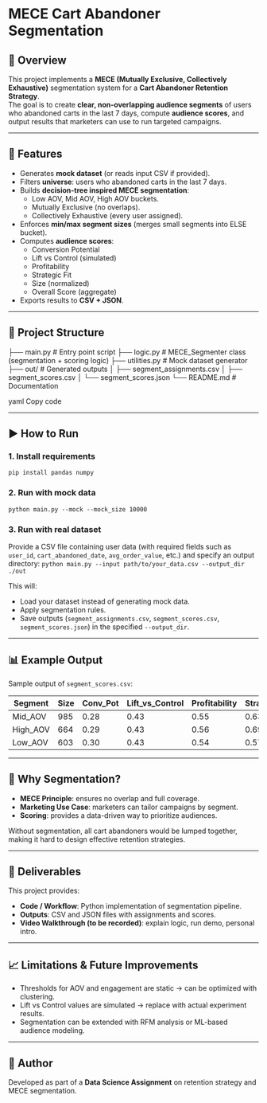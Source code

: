 # MECE Cart Abandoner Segmentation

## 📌 Overview
This project implements a **MECE (Mutually Exclusive, Collectively Exhaustive)** segmentation system for a **Cart Abandoner Retention Strategy**.  
The goal is to create **clear, non-overlapping audience segments** of users who abandoned carts in the last 7 days, compute **audience scores**, and output results that marketers can use to run targeted campaigns.

---

## 🚀 Features
- Generates **mock dataset** (or reads input CSV if provided).
- Filters **universe**: users who abandoned carts in the last 7 days.
- Builds **decision-tree inspired MECE segmentation**:
  - Low AOV, Mid AOV, High AOV buckets.
  - Mutually Exclusive (no overlaps).
  - Collectively Exhaustive (every user assigned).
- Enforces **min/max segment sizes** (merges small segments into ELSE bucket).
- Computes **audience scores**:
  - Conversion Potential  
  - Lift vs Control (simulated)  
  - Profitability  
  - Strategic Fit  
  - Size (normalized)  
  - Overall Score (aggregate)
- Exports results to **CSV + JSON**.

---

## 📂 Project Structure
├── main.py # Entry point script
├── logic.py # MECE_Segmenter class (segmentation + scoring logic)
├── utilities.py # Mock dataset generator
├── out/ # Generated outputs
│ ├── segment_assignments.csv
│ ├── segment_scores.csv
│ └── segment_scores.json
└── README.md # Documentation

yaml
Copy code

---

## ▶️ How to Run

### 1. Install requirements
`pip install pandas numpy`

### 2. Run with mock data
`python main.py --mock --mock_size 10000`

### 3. Run with real dataset
Provide a CSV file containing user data (with required fields such as `user_id`, `cart_abandoned_date`, `avg_order_value`, etc.) and specify an output directory:
`python main.py --input path/to/your_data.csv --output_dir ./out`

This will:
- Load your dataset instead of generating mock data.
- Apply segmentation rules.
- Save outputs (`segment_assignments.csv`, `segment_scores.csv`, `segment_scores.json`) in the specified `--output_dir`.

---

## 📊 Example Output

Sample output of `segment_scores.csv`:

| Segment  | Size | Conv_Pot | Lift_vs_Control | Profitability | Strategic_Fit | Size_norm | Overall_Score | Valid | Rules_Applied |
|----------|------|----------|-----------------|---------------|---------------|-----------|---------------|-------|---------------|
| Mid_AOV  | 985  | 0.28     | 0.43            | 0.55          | 0.63          | 1.00      | 0.50          | True  | AOV_Mid       |
| High_AOV | 664  | 0.29     | 0.43            | 0.56          | 0.69          | 0.16      | 0.39          | True  | AOV_High      |
| Low_AOV  | 603  | 0.30     | 0.43            | 0.54          | 0.57          | 0.00      | 0.35          | True  | AOV_Low       |

---

## 🎯 Why Segmentation?
- **MECE Principle**: ensures no overlap and full coverage.  
- **Marketing Use Case**: marketers can tailor campaigns by segment.  
- **Scoring**: provides a data-driven way to prioritize audiences.  

Without segmentation, all cart abandoners would be lumped together, making it hard to design effective retention strategies.

---

## 📝 Deliverables
This project provides:
- **Code / Workflow**: Python implementation of segmentation pipeline.  
- **Outputs**: CSV and JSON files with assignments and scores.  
- **Video Walkthrough (to be recorded)**: explain logic, run demo, personal intro.  

---

## 📈 Limitations & Future Improvements
- Thresholds for AOV and engagement are static → can be optimized with clustering.  
- Lift vs Control values are simulated → replace with actual experiment results.  
- Segmentation can be extended with RFM analysis or ML-based audience modeling.  

---

## 👤 Author
Developed as part of a **Data Science Assignment** on retention strategy and MECE segmentation.
